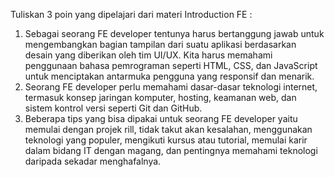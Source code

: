 Tuliskan 3 poin yang dipelajari dari materi Introduction FE :

1. Sebagai seorang FE developer tentunya harus bertanggung jawab untuk mengembangkan bagian tampilan dari suatu aplikasi berdasarkan desain yang diberikan oleh tim UI/UX. Kita harus memahami penggunaan bahasa pemrograman seperti HTML, CSS, dan JavaScript untuk menciptakan antarmuka pengguna yang responsif dan menarik.
2. Seorang FE developer perlu memahami dasar-dasar teknologi internet, termasuk konsep jaringan komputer, hosting, keamanan web, dan sistem kontrol versi seperti Git dan GitHub.
3. Beberapa tips yang bisa dipakai untuk seorang FE developer yaitu memulai dengan projek rill, tidak takut akan kesalahan, menggunakan teknologi yang populer, mengikuti kursus atau tutorial, memulai karir dalam bidang IT dengan magang, dan pentingnya memahami teknologi daripada sekadar menghafalnya.




